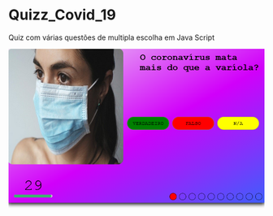 # Quizz_Covid_19
 Quiz com várias questões de multipla escolha em Java Script


![](img/img-quiz-covid-git.png)
